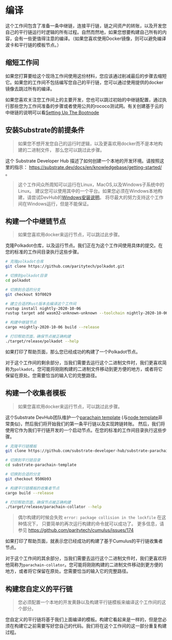# 编译

这个工作间包含了准备一条中继链，连接平行链，链之间资产的转账，以及开发您自己的平行链运行时逻辑的所有过程。自然而然地，如果您想要构建自己所有的内容，会有一些更值得注意的编译。（如果您喜欢使用Docker镜像，则可以避免编译波卡和平行链的模板节点。）

## 缩短工作间
如果您打算要给这个现场工作间使用这份材料，您应该通过削减最后的步骤去缩短它。如果您的工作间不包括编写您自己的平行链，您可以通过使用提供的docker镜像去跳过所有的编译。

如果您喜欢关注您工作间上的主要开发，您也可以跳过初始的中继链配置，通过执行那些您为工作间准备的步骤或者使用公共的rococo测试网。有关创建基于云的中继链的说明可以看[Setting Up The Bootnode](../SettingUpTheBootnode.md)

## 安装Substrate的前提条件

> 如果您不想开发您自己的运行时逻辑，以及更喜欢用docker而不是本地构建的二进制文件，
> 那么您可以跳过此步骤。

这个 Substrate Developer Hub 描述了如何创建一个本地的开发环境。请按照这里的指示： https://substrate.dev/docs/en/knowledgebase/getting-started/ 。


> 这个工作间众所周知可以运行在Linux，MacOS,以及Windows子系统中的Linux。
> 建议您可以使用其中的一个平台。如果您必须在Windows本地构建，请尝试DevHub的[Windows安装说明](https://substrate.dev/docs/en/knowledgebase/getting-started/windows-users)。
> 将尽最大的努力支持这个工作间在Windows运行，但是不能保证。

## 构建一个中继链节点

> 如果您喜欢用docker来运行节点，可以跳过此步骤。

克隆Polkadot仓库，以及运行节点。我们正在为这个工作间使用具体的提交。在您的标准的工作间目录执行这些步骤。


```bash
# 克隆polkadot仓库
git clone https://github.com/paritytech/polkadot.git

# 切换到polkadot目录
cd polkadot

# 切换到合适的分支
git checkout 93f0029

# 建立合适的Rust版本去编译这个工作间
rustup install nightly-2020-10-06
rustup target add wasm32-unknown-unknown --toolchain nightly-2020-10-06

# 构建中继链节点
cargo +nightly-2020-10-06 build --release

# 打印帮助页面，确保节点被正确构建
./target/release/polkadot --help
```

如果打印了帮助页面，那么您已经成功的构建了一个Polkadot节点。

对于这个工作间的剩余部分，当我们需要去运行这个二进制文件时，我们更喜欢简称为`polkadot`。您可能将刚刚构建的二进制文件移动到更方便的地方，或者将它保留在原处。您需要恰当的输入它的完整路径。

## 构建一个收集者模板

> 如果您喜欢用docker来运行节点，可以跳过此步骤。

这个Substrate DevHub团队维护一个[parachain template](https://github.com/substrate-developer-hub/substrate-parachain-template) (与[node template](https://github.com/substrate-developer-hub/substrate-node-template)非常类似)，然后我们将开始我们的第一条平行链以及实现跨链转账。
然后，我们将使用它作为我们平行链开发的一个启动节点。在您的标准的工作间目录执行这些步骤。

```bash
# 克隆平行链模板
git clone https://github.com/substrate-developer-hub/substrate-parachain-template.git

# 切换到平行链目录
cd substrate-parachain-template

# 切换到合适的分支
git checkout 9506b93

# 构建平行链模板的收集者节点
cargo build --release

# 打印帮助页面，确保节点被正确构建
./target/release/parachain-collator --help
```

> 偶尔构建的时候会失败 `error: package collision in the lockfile` 在这种情况下，
> 只要简单的再次运行构建的命令就可以成功了。 更多信息，请参见
> https://github.com/paritytech/cumulus/issues/174

如果打印了帮助页面，就表示您已经成功的构建了基于Cumulus的平行链收集者节点。

对于这个工作间的其余部分，当我们需要去运行这个二进制文件时，我们更喜欢将他简称为`parachain-collator`。您可能将刚刚构建的二进制文件移动到更方便的地方，或者将它保留在原处。您需要恰当的输入它的完整路径。


## 构建您自定义的平行链

> 您必须配置一个本地的开发黄静以及构建平行链模板来编译这个工作间的这个部分。

您自定义的平行链将基于我们上面编译的模板。构建它看起来是一样的，但是您必须在构建它之前需要写好您自己的代码。我们将在这个工作间的这一部分重复构建过程。

<!-- ## 使用Docker镜像

> 如果您已经构建了本地的节点，则可以跳过此步骤

这个工作间可用的两个docker镜像运行的二进制文件，与我们在上一部分中描述的构建过程完成相同。


- `joshyorndorff/cumulus-workshop-polkadot` 是中继链节点。
- `joshyorndorff/cumulus-workshop-parachain-collator` 是平行链收集者节点。

因为这些容器需要相互通信，您将需要去解决网络。[Docker中的联网](https://docs.docker.com/network/)超出了这个教程的范围，并且有许多有效的选项。我将在这里简要的描述一个简单的选项，它将帮助许多初学者快速的起步和奔跑。


"Host Networking"是最简单的技术，而且允许命令看起来更类似于在这个工作间中给出的命令。它告诉docker在不隔离容器的情况下去运行节点；就像您运行在本地的二进制文件一样。


```bash
# 取代运行
polkadot --my-args

# 您应该运行
docker run --network host joshyorndorff/cumulus-workshop-polkadot --my-args
```

```bash
# 取代运行
parachain-collator --para-args -- --relay-args

# 您应该运行
docker run --network host joshyorndorff/cumulus-workshop-parachain-collator --para-args -- --relay-args
```

通过这个工作间，当我们需要去构建节点时，我们更喜欢它们被称之为`polkadot`和`parachain-collator`。您只需要将这些命令转换为合适的docker命令。

-->
